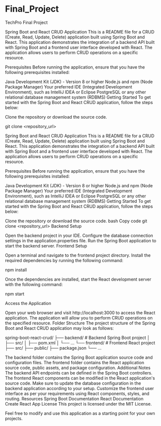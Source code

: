 # Final_Project
TechPro Final Project

Spring Boot and React CRUD Application
This is a README file for a CRUD (Create, Read, Update, Delete) application built using Spring Boot and React. This application demonstrates the integration of a backend API built with Spring Boot and a frontend user interface developed with React. The application allows users to perform CRUD operations on a specific resource.

Prerequisites
Before running the application, ensure that you have the following prerequisites installed:

Java Development Kit (JDK) - Version 8 or higher
Node.js and npm (Node Package Manager)
Your preferred IDE (Integrated Development Environment), such as IntelliJ IDEA or Eclipse
PostgreSQL or any other relational database management system (RDBMS)
Getting Started
To get started with the Spring Boot and React CRUD application, follow the steps below:

Clone the repository or download the source code.

git clone <repository_url>


Spring Boot and React CRUD Application
This is a README file for a CRUD (Create, Read, Update, Delete) application built using Spring Boot and React. This application demonstrates the integration of a backend API built with Spring Boot and a frontend user interface developed with React. The application allows users to perform CRUD operations on a specific resource.

Prerequisites
Before running the application, ensure that you have the following prerequisites installed:

Java Development Kit (JDK) - Version 8 or higher
Node.js and npm (Node Package Manager)
Your preferred IDE (Integrated Development Environment), such as IntelliJ IDEA or Eclipse
PostgreSQL or any other relational database management system (RDBMS)
Getting Started
To get started with the Spring Boot and React CRUD application, follow the steps below:

Clone the repository or download the source code.
bash
Copy code
git clone <repository_url>
Backend Setup

Open the backend project in your IDE.
Configure the database connection settings in the application.properties file.
Run the Spring Boot application to start the backend server.
Frontend Setup

Open a terminal and navigate to the frontend project directory.
Install the required dependencies by running the following command:

npm install


Once the dependencies are installed, start the React development server with the following command:

npm start

Access the Application

Open your web browser and visit http://localhost:3000 to access the React application.
The application will allow you to perform CRUD operations on the specified resource.
Folder Structure
The project structure of the Spring Boot and React CRUD application may look as follows:

spring-boot-react-crud/
├── backend/                 # Backend Spring Boot project
│   ├── src/
│   ├── pom.xml
│   └── ...
└── frontend/                # Frontend React project
    ├── src/
    ├── public/
    ├── package.json
    └── ...


The backend folder contains the Spring Boot application source code and configuration files.
The frontend folder contains the React application source code, public assets, and package configuration.
Additional Notes
The backend API endpoints can be defined in the Spring Boot controllers.
The frontend React components can be modified in the React application's source code.
Make sure to update the database configuration in the backend application according to your setup.
Customize the frontend user interface as per your requirements using React components, styles, and routing.
Resources
Spring Boot Documentation
React Documentation
Create React App
License
This project is licensed under the MIT License.

Feel free to modify and use this application as a starting point for your own projects.
